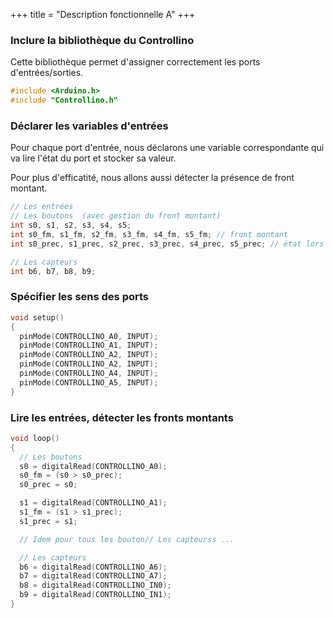 +++
title = "Description fonctionnelle A"
+++

### Inclure la bibliothèque du Controllino

Cette bibliothèque permet d'assigner correctement les ports d'entrées/sorties.

```c
#include <Arduino.h>
#include "Controllino.h"
```

### Déclarer les variables d'entrées

Pour chaque port d'entrée, nous déclarons une variable correspondante qui va lire l'état du port et stocker sa valeur.

Pour plus d'efficatité, nous allons aussi détecter la présence de front montant.

```c
// Les entrées
// Les boutons  (avec gestion du front montant)
int s0, s1, s2, s3, s4, s5;
int s0_fm, s1_fm, s2_fm, s3_fm, s4_fm, s5_fm; // front montant
int s0_prec, s1_prec, s2_prec, s3_prec, s4_prec, s5_prec; // état lors de la précédente itération

// Les capteurs
int b6, b7, b8, b9;
```

### Spécifier les sens des ports

```c
void setup()
{  
  pinMode(CONTROLLINO_A0, INPUT);
  pinMode(CONTROLLINO_A1, INPUT);
  pinMode(CONTROLLINO_A2, INPUT);
  pinMode(CONTROLLINO_A2, INPUT);
  pinMode(CONTROLLINO_A4, INPUT);
  pinMode(CONTROLLINO_A5, INPUT);
}
```

### Lire les entrées, détecter les fronts montants

```c
void loop()
{
  // Les boutons
  s0 = digitalRead(CONTROLLINO_A0);
  s0_fm = (s0 > s0_prec);
  s0_prec = s0;

  s1 = digitalRead(CONTROLLINO_A1);
  s1_fm = (s1 > s1_prec);
  s1_prec = s1;

  // Idem pour tous les bouton// Les capteurss ...

  // Les capteurs
  b6 = digitalRead(CONTROLLINO_A6);
  b7 = digitalRead(CONTROLLINO_A7);
  b8 = digitalRead(CONTROLLINO_IN0);
  b9 = digitalRead(CONTROLLINO_IN1);
}
```
